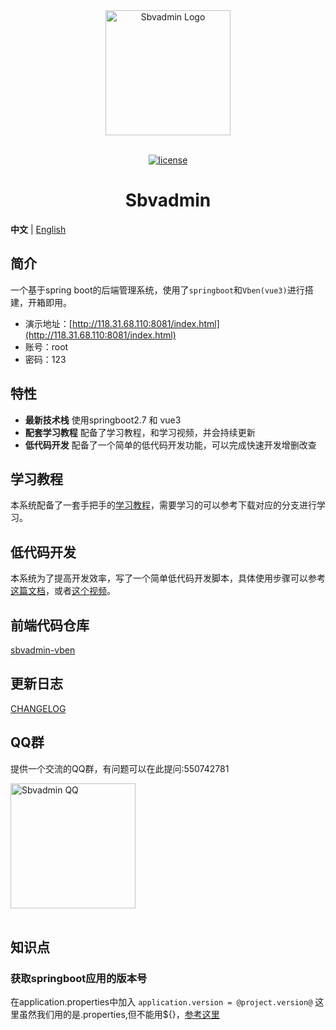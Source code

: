 
<div align="center"> <a href="https://github.com/billyshen26/sbvadmin"> <img alt="Sbvadmin Logo" width="200" height="200" src="https://github.com/billyshen26/sbvadmin-vben/blob/main/public/resource/img/logo.png"> </a> <br> <br>

[![license](https://img.shields.io/github/license/anncwb/vue-vben-admin.svg)](LICENSE)

<h1>Sbvadmin</h1>
</div>

**中文** | [English](./README.en-US.md)

## 简介
一个基于spring boot的后端管理系统，使用了`springboot`和`Vben(vue3)`进行搭建，开箱即用。
- 演示地址：[http://118.31.68.110:8081/index.html](http://118.31.68.110:8081/index.html)
- 账号：root
- 密码：123

## 特性
- **最新技术栈** 使用springboot2.7 和 vue3
- **配套学习教程** 配备了学习教程，和学习视频，并会持续更新
- **低代码开发** 配备了一个简单的低代码开发功能，可以完成快速开发增删改查

## 学习教程
本系统配备了一套手把手的[学习教程](https://blog.csdn.net/F_angT/article/details/125717125)，需要学习的可以参考下载对应的分支进行学习。

## 低代码开发
本系统为了提高开发效率，写了一个简单低代码开发脚本，具体使用步骤可以参考[这篇文档](https://blog.csdn.net/F_angT/article/details/127740239)，或者[这个视频](https://www.bilibili.com/video/BV1F3411Z7BK)。

## 前端代码仓库
[sbvadmin-vben](https://github.com/billyshen26/sbvadmin-vben)

## 更新日志
[CHANGELOG](./CHANGELOG.zh_CN.md)

## QQ群
提供一个交流的QQ群，有问题可以在此提问:550742781
<div align="left">
<img alt="Sbvadmin QQ" width="200" height="200" src="https://github.com/billyshen26/sbvadmin/blob/master/qq.png"><br><br>
</div>

## 知识点
### 获取springboot应用的版本号
在application.properties中加入
`application.version = @project.version@`
这里虽然我们用的是.properties,但不能用${}，[参考这里](https://blog.csdn.net/qq_34730511/article/details/119380836)
